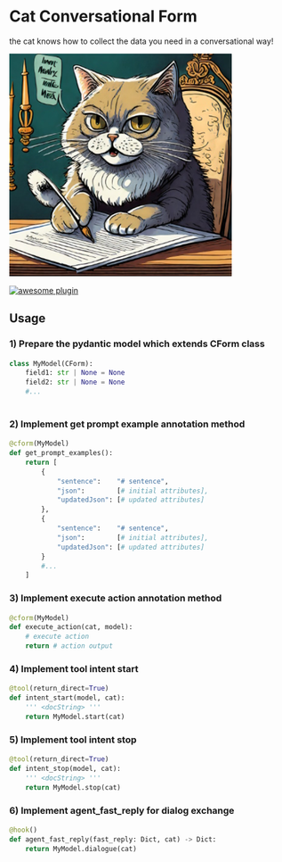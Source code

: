 
# Cat Conversational Form

the cat knows how to collect the data you need in a conversational way!


<img src="./img/thumb.jpg" width=400>

[![awesome plugin](https://custom-icon-badges.demolab.com/static/v1?label=&message=awesome+plugin&color=383938&style=for-the-badge&logo=cheshire_cat_ai)](https://)  


## Usage

### 1) Prepare the pydantic model which extends CForm class
```python 
class MyModel(CForm):
    field1: str | None = None
    field2: str | None = None
    #...
    
```

### 2) Implement get prompt example annotation method
```python 
@cform(MyModel)
def get_prompt_examples():
    return [ 
        {
            "sentence":    "# sentence",
            "json":        [# initial attributes],
            "updatedJson": [# updated attributes]
        },
        {
            "sentence":    "# sentence",
            "json":        [# initial attributes],
            "updatedJson": [# updated attributes]
        }
        #...
    ]
```

### 3) Implement execute action annotation method
```python 
@cform(MyModel)
def execute_action(cat, model):
    # execute action
    return # action output
```

### 4) Implement tool intent start
```python 
@tool(return_direct=True)
def intent_start(model, cat):
    ''' <docString> '''
    return MyModel.start(cat)
```

### 5) Implement tool intent stop
```python 
@tool(return_direct=True)
def intent_stop(model, cat):
    ''' <docString> '''
    return MyModel.stop(cat)
```

### 6) Implement agent_fast_reply for dialog exchange
```python 
@hook()
def agent_fast_reply(fast_reply: Dict, cat) -> Dict:
    return MyModel.dialogue(cat)
```